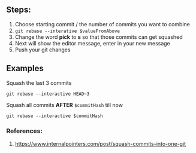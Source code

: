 ## Steps:
1. Choose starting commit / the number of commits you want to combine
2. `git rebase --interative $valueFromAbove`
3. Change the word **pick** to **s** so that those commits can get squashed
4. Next will show the editor message, enter in your new message
5. Push your git changes

## Examples
Squash the last 3 commits
```
git rebase --interactive HEAD~3
```

Squash all commits **AFTER** `$commitHash` till now
```
git rebase --interactive $commitHash
```

### References:
1. https://www.internalpointers.com/post/squash-commits-into-one-git

